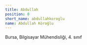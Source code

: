 ```yaml
---
title: Abdullah
position: 0
short_name: abdullahkoroglu
name: Abdullah Köroğlu
---
```


Bursa, Bilgisayar Mühendisliği, 4. sınıf